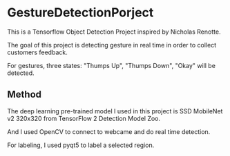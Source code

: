 # GestureDetectionPorject
This is a Tensorflow Object Detection Project inspired by Nicholas Renotte.

The goal of this project is detecting gesture in real time in order to collect customers feedback.

For gestures, three states: "Thumps Up", "Thumps Down", "Okay" will be detected.

## Method
The deep learning pre-trained model I used in this project is SSD MobileNet v2 320x320 from TensorFlow 2 Detection Model Zoo.

And I used OpenCV to connect to webcame and do real time detection.

For labeling, I used pyqt5 to label a selected region.

